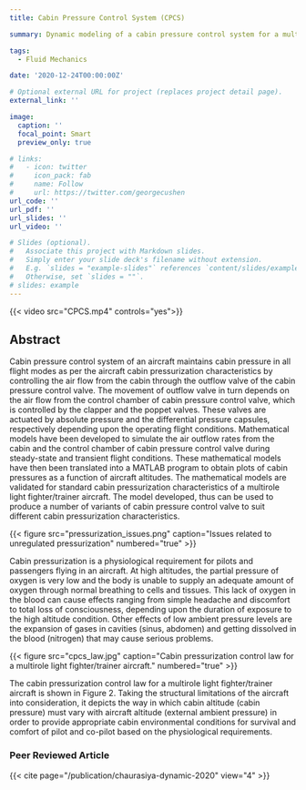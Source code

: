 ```yaml
---
title: Cabin Pressure Control System (CPCS)

summary: Dynamic modeling of a cabin pressure control system for a multirole fighter aircraft

tags:
  - Fluid Mechanics

date: '2020-12-24T00:00:00Z'

# Optional external URL for project (replaces project detail page).
external_link: ''

image:
  caption: ''
  focal_point: Smart
  preview_only: true

# links:
#   - icon: twitter
#     icon_pack: fab
#     name: Follow
#     url: https://twitter.com/georgecushen
url_code: ''
url_pdf: ''
url_slides: ''
url_video: ''

# Slides (optional).
#   Associate this project with Markdown slides.
#   Simply enter your slide deck's filename without extension.
#   E.g. `slides = "example-slides"` references `content/slides/example-slides.md`.
#   Otherwise, set `slides = ""`.
# slides: example
---
```

{{< video src="CPCS.mp4"  controls="yes">}}

## Abstract
Cabin pressure control system of an aircraft maintains cabin pressure in all flight modes as per the aircraft cabin pressurization characteristics by controlling the air flow from the cabin through the outflow valve of the cabin pressure control valve. The movement of outflow valve in turn depends on the air flow from the control chamber of cabin pressure control valve, which is controlled by the clapper and the poppet valves. These valves are actuated by absolute pressure and the differential pressure capsules, respectively depending upon the operating flight conditions. Mathematical models have been developed to simulate the air outflow rates from the cabin and the control chamber of cabin pressure control valve during steady-state and transient flight conditions. These mathematical models have then been translated into a MATLAB program to obtain plots of cabin pressures as a function of aircraft altitudes. The mathematical models are validated for standard cabin pressurization characteristics of a multirole light fighter/trainer aircraft. The model developed, thus can be used to produce a number of variants of cabin pressure control valve to suit different cabin pressurization characteristics.

{{< figure src="pressurization_issues.png" caption="Issues related to unregulated pressurization" numbered="true" >}}

Cabin pressurization is a physiological requirement for pilots and passengers flying in an aircraft. At high altitudes, the partial pressure of oxygen is very low and the body is unable to supply an adequate amount of oxygen through normal breathing to cells and tissues. This lack of oxygen in the blood can cause effects ranging from simple headache and discomfort to total loss of consciousness, depending upon the duration of exposure to the high altitude condition. Other effects of low ambient pressure levels are the expansion of gases in cavities (sinus, abdomen) and getting dissolved in the blood (nitrogen) that may cause serious problems.

{{< figure src="cpcs_law.jpg" caption="Cabin pressurization control law for a multirole light fighter/trainer aircraft." numbered="true" >}}

The cabin pressurization control law for a multirole light fighter/trainer aircraft is shown in Figure 2. Taking the structural limitations of the aircraft into consideration, it depicts the way in which cabin altitude (cabin pressure) must vary with aircraft altitude (external ambient pressure) in order to provide appropriate cabin environmental conditions for survival and comfort of pilot and co-pilot based on the physiological requirements.

### Peer Reviewed Article
{{< cite page="/publication/chaurasiya-dynamic-2020" view="4" >}}
